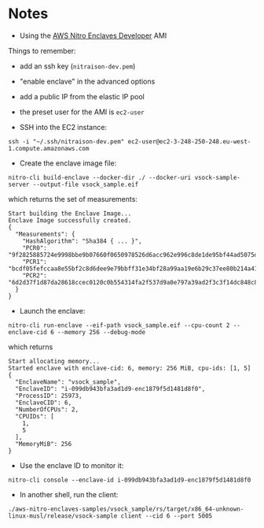 # Notes

* Using the [AWS Nitro Enclaves Developer](https://aws.amazon.com/marketplace/pp/prodview-37z6ersmwouq2) AMI

Things to remember:
* add an ssh key (`nitraison-dev.pem`)
* "enable enclave" in the advanced options
* add a public IP from the elastic IP pool
* the preset user for the AMI is `ec2-user`

* SSH into the EC2 instance:
```shell
ssh -i "~/.ssh/nitraison-dev.pem" ec2-user@ec2-3-248-250-248.eu-west-1.compute.amazonaws.com
```

* Create the enclave image file:
```shell
nitro-cli build-enclave --docker-dir ./ --docker-uri vsock-sample-server --output-file vsock_sample.eif
```
which returns the set of measurements:
```
Start building the Enclave Image...
Enclave Image successfully created.
{
  "Measurements": {
    "HashAlgorithm": "Sha384 { ... }",
    "PCR0": "9f2825885724e9998bbe9b07660f0650978526d6acc962e996c8de1de95bf44ad5075d9ade8ac78900c2536463acd8c3",
    "PCR1": "bcdf05fefccaa8e55bf2c8d6dee9e79bbff31e34bf28a99aa19e6b29c37ee80b214a414b7607236edf26fcb78654e63f",
    "PCR2": "6d2d37f1d87da28618ccec0120c0b554314fa2f537d9a0e797a39ad2f3c3f14dc848c8ee13a9f758f830e4b8c65d1724"
  }
}
```

* Launch the enclave:
```shell
nitro-cli run-enclave --eif-path vsock_sample.eif --cpu-count 2 --enclave-cid 6 --memory 256 --debug-mode
```
which returns
```
Start allocating memory...
Started enclave with enclave-cid: 6, memory: 256 MiB, cpu-ids: [1, 5]
{
  "EnclaveName": "vsock_sample",
  "EnclaveID": "i-099db943bfa3ad1d9-enc1879f5d1481d8f0",
  "ProcessID": 25973,
  "EnclaveCID": 6,
  "NumberOfCPUs": 2,
  "CPUIDs": [
    1,
    5
  ],
  "MemoryMiB": 256
}
```

* Use the enclave ID to monitor it:
```shell
nitro-cli console --enclave-id i-099db943bfa3ad1d9-enc1879f5d1481d8f0
```

* In another shell, run the client:
```shell
./aws-nitro-enclaves-samples/vsock_sample/rs/target/x86_64-unknown-linux-musl/release/vsock-sample client --cid 6 --port 5005
```
